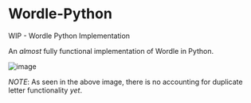 # Wordle-Python
WIP - Wordle Python Implementation

An *almost* fully functional implementation of Wordle in Python.

![image](https://user-images.githubusercontent.com/83712827/155881894-8cf02d61-7df4-4dcf-ae11-e37c06c15b0a.png)

*NOTE*: As seen in the above image, there is no accounting for duplicate letter functionality *yet*.
